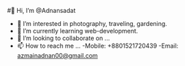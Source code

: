#👋 Hi, I’m @Adnansadat

- 👀 I’m interested in photography, traveling, gardening.
- 🌱 I’m currently learning web-development.
- 💞️ I’m looking to collaborate on ...
- 📫 How to reach me ... 
-Mobile: +8801521720439
-Email: azmainadnan00@gmail.com
